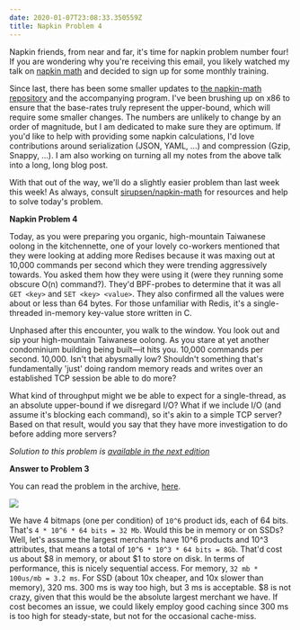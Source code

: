 ```yaml
---
date: 2020-01-07T23:08:33.350559Z
title: Napkin Problem 4
---
```


Napkin friends, from near and far, it's time for napkin problem number four! If you are wondering why you're receiving this email, you likely watched my talk on [napkin math](https://www.youtube.com/watch?v=IxkSlnrRFqc) and decided to sign up for some monthly training.

Since last, there has been some smaller updates to [the napkin-math repository](https://github.com/sirupsen/napkin-math) and the accompanying program. I've been brushing up on x86 to ensure that the base-rates truly represent the upper-bound, which will require some smaller changes. The numbers are unlikely to change by an order of magnitude, but I am dedicated to make sure they are optimum. If you'd like to help with providing some napkin calculations, I'd love contributions around serialization (JSON, YAML, ...) and compression (Gzip, Snappy, ...). I am also working on turning all my notes from the above talk into a long, long blog post.

With that out of the way, we'll do a slightly easier problem than last week this week! As always, consult [sirupsen/napkin-math](https://github.com/sirupsen/napkin-math) for resources and help to solve today's problem.

**Napkin Problem 4**

Today, as you were preparing you organic, high-mountain Taiwanese oolong in the kitchennette, one of your lovely co-workers mentioned that they were looking at adding more Redises because it was maxing out at 10,000 commands per second which they were trending aggressively towards. You asked them how they were using it (were they running some obscure O(n) command?). They'd BPF-probes to determine that it was all `GET <key>` and `SET <key> <value>`. They also confirmed all the values were about or less than 64 bytes. For those unfamiliar with Redis, it's a single-threaded in-memory key-value store written in C.

Unphased after this encounter, you walk to the window. You look out and sip your high-mountain Taiwanese oolong. As you stare at yet another condominium building being built—it hits you. 10,000 commands per second. 10,000. Isn't that abysmally low? Shouldn't something that's fundamentally 'just' doing random memory reads and writes over an established TCP session be able to do more?

What kind of throughput might we be able to expect for a single-thread, as an absolute upper-bound if we disregard I/O? What if we include I/O (and assume it's blocking each command), so it's akin to a simple TCP server? Based on that result, would you say that they have more investigation to do before adding more servers?

_Solution to this problem is [available in the next edition](/napkin/problem-5/)_

**Answer to Problem 3**

You can read the problem in the archive, [here](https://buttondown.email/computer-napkins/archive/16a42790-e498-4804-8e17-769ff3a30d34).

 ![](https://buttondown.s3.us-west-2.amazonaws.com/images/2042e909-962a-48d6-b1e5-a7e03c6f7092.png)  

We have 4 bitmaps (one per condition) of `10^6` product ids, each of 64 bits. That's `4 * 10^6 * 64 bits = 32 Mb`. Would this be in memory or on SSDs? Well, let's assume the largest merchants have 10^6 products and 10^3 attributes, that means a total of `10^6 * 10^3 * 64 bits = 8Gb`. That'd cost us about $8 in memory, or about $1 to store on disk. In terms of performance, this is nicely sequential access. For memory, `32 mb * 100us/mb = 3.2 ms`. For SSD (about 10x cheaper, and 10x slower than memory), 320 ms. 300 ms is way too high, but 3 ms is acceptable. $8 is not crazy, given that this would be the absolute largest merchant we have. If cost becomes an issue, we could likely employ good caching since 300 ms is too high for steady-state, but not for the occasional cache-miss.
